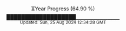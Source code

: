 <p align="center">
⏳Year Progress (64.90 %) <br>
███████████████████▁▁▁▁▁▁▁▁▁▁▁ <br>
<sub>Updated: Sun, 25 Aug 2024 12:34:28 GMT</sub>
</p>

